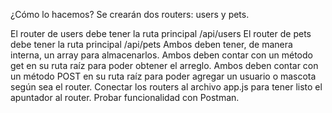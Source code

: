 ¿Cómo lo hacemos? Se crearán dos routers: users y pets. 

El router de users debe tener la ruta principal /api/users
El router de pets debe tener la ruta principal /api/pets
Ambos deben tener, de manera interna, un array para almacenarlos.
Ambos deben contar con un método get en su ruta raíz para poder obtener el arreglo.
Ambos deben contar con un método POST en su ruta raíz para poder agregar un usuario o mascota según sea el router.
Conectar los routers al archivo app.js para tener listo el apuntador al router. 
Probar funcionalidad con Postman.

